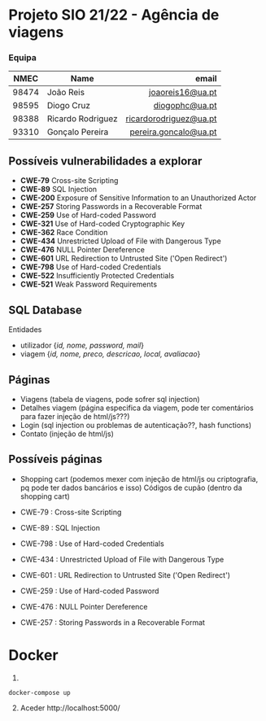 # Projeto SIO 21/22 - Agência de viagens

### **Equipa**

| NMEC  | Name              |                   email  |
| ----- | ----------------- | -----------------------: |
| 98474 | João Reis         |       joaoreis16@ua.pt   |
| 98595 | Diogo Cruz        |         diogophc@ua.pt   |
| 98388 | Ricardo Rodriguez | ricardorodriguez@ua.pt   |
| 93310 | Gonçalo Pereira   |  pereira.goncalo@ua.pt   |

## Possíveis vulnerabilidades a explorar

* **CWE-79** Cross-site Scripting
* **CWE-89** SQL Injection
* **CWE-200** Exposure of Sensitive Information to an Unauthorized Actor
* **CWE-257** Storing Passwords in a Recoverable Format
* **CWE-259** Use of Hard-coded Password
* **CWE-321** Use of Hard-coded Cryptographic Key
* **CWE-362** Race Condition
* **CWE-434** Unrestricted Upload of File with Dangerous Type
* **CWE-476** NULL Pointer Dereference
* **CWE-601** URL Redirection to Untrusted Site ('Open Redirect')
* **CWE-798** Use of Hard-coded Credentials
* **CWE-522** Insufficiently Protected Credentials
* **CWE-521** Weak Password Requirements

## **SQL Database**

Entidades

* utilizador {*id, nome, password, mail*}
* viagem {*id, nome, preco, descricao, local, avaliacao*}

## Páginas

* Viagens (tabela de viagens, pode sofrer sql injection)
* Detalhes viagem (página especifica da viagem, pode ter comentários para fazer injeção de html/js???)
* Login (sql injection ou problemas de autenticação??, hash functions)
* Contato (injeção de html/js)

## Possíveis páginas

* Shopping cart (podemos mexer com injeção de html/js ou criptografia, pq pode ter dados bancários e isso)
Códigos de cupão (dentro da shopping cart)


* CWE-79 : Cross-site Scripting
* CWE-89 : SQL Injection
* CWE-798 : Use of Hard-coded Credentials
* CWE-434 : Unrestricted Upload of File with Dangerous Type
* CWE-601 : URL Redirection to Untrusted Site ('Open Redirect')
* CWE-259 : Use of Hard-coded Password
* CWE-476 : NULL Pointer Dereference
* CWE-257 : Storing Passwords in a Recoverable Format


# Docker

1)
```
docker-compose up
```

2) Aceder http://localhost:5000/ 
